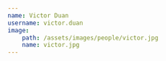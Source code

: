 ```yaml
---
name: Victor Duan
username: victor.duan
image:
    path: /assets/images/people/victor.jpg
    name: victor.jpg
---
```


